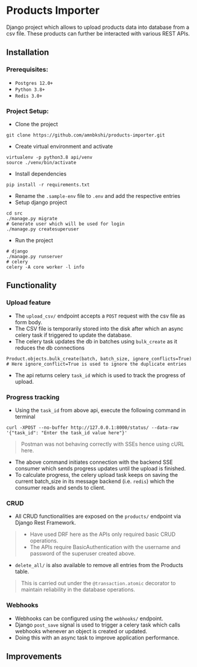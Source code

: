 # Products Importer

Django project which allows to upload products data into database from a csv file. These products can further be interacted with various REST APIs.

## Installation
### Prerequisites:
- `Postgres 12.0+`
- `Python 3.8+`
- `Redis 3.0+`

### Project Setup:
- Clone the project
```
git clone https://github.com/amnbkshi/products-importer.git
```
- Create virtual environment and activate
```
virtualenv -p python3.8 api/venv
source ./venv/bin/activate
```
- Install dependencies
```
pip install -r requirements.txt
```
- Rename the `.sample-env` file to `.env` and add the respective entries
- Setup django project
```
cd src
./manage.py migrate
# Generate user which will be used for login
./manage.py createsuperuser
```
- Run the project
```
# django
./manage.py runserver
# celery
celery -A core worker -l info
```
## Functionality
### Upload feature
- The `upload_csv/` endpoint accepts a `POST` request with the csv file as form body.
- The CSV file is temporarily stored into the disk after which an async celery task if triggered to update the database.
- The celery task updates the db in batches using `bulk_create` as it reduces the db connections
```
Product.objects.bulk_create(batch, batch_size, ignore_conflicts=True)
# Here ignore_conflict=True is used to ignore the duplicate entries
```
- The api returns celery `task_id` which is used to track the progress of upload.

### Progress tracking
- Using the `task_id` from above api, execute the following command in terminal
```
curl -XPOST --no-buffer http://127.0.0.1:8000/status/ --data-raw '{"task_id": "Enter the task_id value here"}'
```
> Postman was not behaving correctly with SSEs hence using cURL here.
- The above command initiates connection with the backend SSE consumer which sends progress updates until the upload is finished.
- To calculate progress, the celery upload task keeps on saving the current batch_size in its message backend (i.e. `redis`) which the consumer reads and sends to client.

### CRUD 
- All CRUD functionalities are exposed on the `products/` endpoint via Django Rest Framework.
> - Have used DRF here as the APIs only required basic CRUD operations.
> - The APIs require BasicAuthentication with the username and password of the superuser created above.
- `delete_all/` is also available to remove all entries from the Products table.
> This is carried out under the `@transaction.atomic` decorator to maintain reliability in the database operations.
### Webhooks
- Webhooks can be configured using the `webhooks/` endpoint.
- Django `post_save` signal is used to trigger a celery task which calls webhooks whenever an object is created or updated.
- Doing this with an async task to improve application performance.
## Improvements
